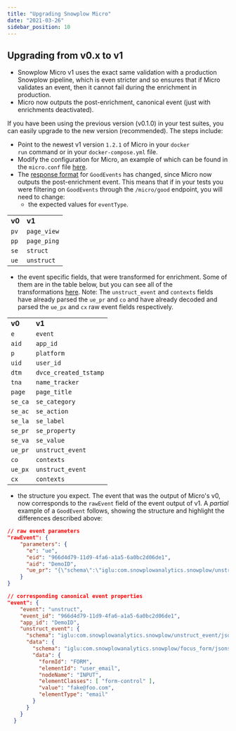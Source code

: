```yaml
---
title: "Upgrading Snowplow Micro"
date: "2021-03-26"
sidebar_position: 10
---
```


## Upgrading from v0.x to v1

- Snowplow Micro v1 uses the exact same validation with a production Snowplow pipeline, which is even stricter and so ensures that if Micro validates an event, then it cannot fail during the enrichment in production.
- Micro now outputs the post-enrichment, canonical event (just with enrichments deactivated).

If you have been using the previous version (v0.1.0) in your test suites, you can easily upgrade to the new version (recommended). The steps include:

- Point to the newest v1 version `1.2.1` of Micro in your `docker run` command or in your `docker-compose.yml` file.
- Modify the configuration for Micro, an example of which can be found in the `micro.conf` file [here](https://github.com/snowplow-incubator/snowplow-micro/blob/master/example/micro.conf).
- The [response format](https://github.com/snowplow-incubator/snowplow-micro#response-format-1) for `GoodEvents` has changed, since Micro now outputs the post-enrichment event. This means that if in your tests you were filtering on `GoodEvents` through the `/micro/good` endpoint, you will need to change:
    - the expected values for `eventType`.

<table><tbody><tr><td class="has-text-align-center" data-align="center"><strong>v0</strong></td><td class="has-text-align-center" data-align="center"><strong>v1</strong></td></tr><tr><td class="has-text-align-center" data-align="center"><code>pv</code></td><td class="has-text-align-center" data-align="center"><code>page_view</code></td></tr><tr><td class="has-text-align-center" data-align="center"><code>pp</code></td><td class="has-text-align-center" data-align="center"><code>page_ping</code></td></tr><tr><td class="has-text-align-center" data-align="center"><code>se</code></td><td class="has-text-align-center" data-align="center"><code>struct</code></td></tr><tr><td class="has-text-align-center" data-align="center"><code>ue</code></td><td class="has-text-align-center" data-align="center"><code>unstruct</code></td></tr></tbody></table>

- the event specific fields, that were transformed for enrichment. Some of them are in the table below, but you can see all of the transformations [here](https://github.com/snowplow/enrich/blob/master/modules/common/src/main/scala/com.snowplowanalytics.snowplow.enrich/common/enrichments/Transform.scala). Note: The `unstruct_event` and `contexts` fields have already parsed the `ue_pr` and `co` and have already decoded and parsed the `ue_px` and `cx` raw event fields respectively.

<table><tbody><tr><td class="has-text-align-center" data-align="center"><strong>v0</strong></td><td class="has-text-align-center" data-align="center"><strong>v1</strong></td></tr><tr><td class="has-text-align-center" data-align="center"><code>e</code></td><td class="has-text-align-center" data-align="center"><code>event</code></td></tr><tr><td class="has-text-align-center" data-align="center"><code>aid</code></td><td class="has-text-align-center" data-align="center"><code>app_id</code></td></tr><tr><td class="has-text-align-center" data-align="center"><code>p</code></td><td class="has-text-align-center" data-align="center"><code>platform</code></td></tr><tr><td class="has-text-align-center" data-align="center"><code>uid</code></td><td class="has-text-align-center" data-align="center"><code>user_id</code></td></tr><tr><td class="has-text-align-center" data-align="center"><code>dtm</code></td><td class="has-text-align-center" data-align="center"><code>dvce_created_tstamp</code></td></tr><tr><td class="has-text-align-center" data-align="center"><code>tna</code></td><td class="has-text-align-center" data-align="center"><code>name_tracker</code></td></tr><tr><td class="has-text-align-center" data-align="center"><code>page</code></td><td class="has-text-align-center" data-align="center"><code>page_title</code></td></tr><tr><td class="has-text-align-center" data-align="center"><code>se_ca</code></td><td class="has-text-align-center" data-align="center"><code>se_category</code></td></tr><tr><td class="has-text-align-center" data-align="center"><code>se_ac</code></td><td class="has-text-align-center" data-align="center"><code>se_action</code></td></tr><tr><td class="has-text-align-center" data-align="center"><code>se_la</code></td><td class="has-text-align-center" data-align="center"><code>se_label</code></td></tr><tr><td class="has-text-align-center" data-align="center"><code>se_pr</code></td><td class="has-text-align-center" data-align="center"><code>se_property</code></td></tr><tr><td class="has-text-align-center" data-align="center"><code>se_va</code></td><td class="has-text-align-center" data-align="center"><code>se_value</code></td></tr><tr><td class="has-text-align-center" data-align="center"><code>ue_pr</code></td><td class="has-text-align-center" data-align="center"><code>unstruct_event</code></td></tr><tr><td class="has-text-align-center" data-align="center"><code>co</code></td><td class="has-text-align-center" data-align="center"><code>contexts</code></td></tr><tr><td class="has-text-align-center" data-align="center"><code>ue_px</code></td><td class="has-text-align-center" data-align="center"><code>unstruct_event</code></td></tr><tr><td class="has-text-align-center" data-align="center"><code>cx</code></td><td class="has-text-align-center" data-align="center"><code>contexts</code></td></tr></tbody></table>

- the structure you expect. The event that was the output of Micro's v0, now corresponds to the `rawEvent` field of the event output of v1. A _partial_ example of a `GoodEvent` follows, showing the structure and highlight the differences described above:

```json
// raw event parameters
"rawEvent": {
    "parameters": {
      "e": "ue",
      "eid": "966d4d79-11d9-4fa6-a1a5-6a0bc2d06de1",
      "aid": "DemoID",
      "ue_pr": "{\"schema\":\"iglu:com.snowplowanalytics.snowplow/unstruct_event/jsonschema/1-0-0\",\"data\":{\"schema\":\"iglu:com.snowplowanalytics.snowplow/focus_form/jsonschema/1-0-0\",\"data\":{\"formId\":\"FORM\",\"elementId\":\"user_email\",\"nodeName\":\"INPUT\",\"elementClasses\":[\"form-control\"],\"value\":\"fake@foo.com\",\"elementType\":\"email\"}}}"
    }
}

// corresponding canonical event properties
"event": {
    "event": "unstruct",
    "event_id": "966d4d79-11d9-4fa6-a1a5-6a0bc2d06de1",
    "app_id": "DemoID",
    "unstruct_event": {
      "schema": "iglu:com.snowplowanalytics.snowplow/unstruct_event/jsonschema/1-0-0",
      "data": {
        "schema": "iglu:com.snowplowanalytics.snowplow/focus_form/jsonschema/1-0-0",
        "data": {
          "formId": "FORM",
          "elementId": "user_email",
          "nodeName": "INPUT",
          "elementClasses": [ "form-control" ],
          "value": "fake@foo.com",
          "elementType": "email"
        }
      }
    }
  }
```
